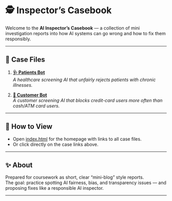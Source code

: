 # 🕵️ Inspector’s Casebook

Welcome to the **AI Inspector’s Casebook** — a collection of mini investigation reports into how AI systems can go wrong and how to fix them responsibly.

---

## 📂 Case Files

1. **[🩺 Patients Bot](patients_bot_inspector_report.html)**  
   *A healthcare screening AI that unfairly rejects patients with chronic illnesses.*

2. **[🛒 Customer Bot](customer_bot_inspector_report.html)**  
   *A customer screening AI that blocks credit-card users more often than cash/ATM card users.*

---

## 🚀 How to View
- Open [index.html](index.html) for the homepage with links to all case files.
- Or click directly on the case links above.

---

## ✨ About
Prepared for coursework as short, clear “mini-blog” style reports.  
The goal: practice spotting AI fairness, bias, and transparency issues — and proposing fixes like a responsible AI inspector.

---
